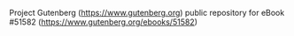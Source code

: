 Project Gutenberg (https://www.gutenberg.org) public repository for
eBook #51582 (https://www.gutenberg.org/ebooks/51582)
